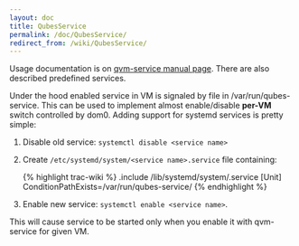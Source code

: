 ```yaml
---
layout: doc
title: QubesService
permalink: /doc/QubesService/
redirect_from: /wiki/QubesService/
---
```


Usage documentation is on [qvm-service manual page](/wiki/Dom0Tools/QvmService). There are also described predefined services.

Under the hood enabled service in VM is signaled by file in /var/run/qubes-service. This can be used to implement almost enable/disable **per-VM** switch controlled by dom0. Adding support for systemd services is pretty simple:

1.  Disable old service: `systemctl disable <service name>`
2.  Create `/etc/systemd/system/<service name>.service` file containing:

    {% highlight trac-wiki %}
    .include /lib/systemd/system/<service name>.service
    [Unit]
    ConditionPathExists=/var/run/qubes-service/<service name>
    {% endhighlight %}

3.  Enable new service: `systemctl enable <service name>`.

This will cause service to be started only when you enable it with qvm-service for given VM.
